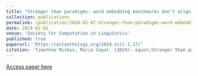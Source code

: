 ```yaml
---
title: "Stranger than paradigms: word embedding benchmarks don't align with inflectional morphology"
collection: publications
permalink: /publication/2024-01-01-Stranger-than-paradigms-word-embedding-benchmarks-
date: 2024-01-01
venue: 'Society for Computation in Linguistics'
published: true
paperurl: 'https://aclanthology.org/2024.scil-1.17/'
citation: 'Timothee Mickus, Maria Copot. (2024). &quot;Stranger than paradigms: word embedding benchmarks don&apos;t align with inflectional morphology&quot;. <i>Society for Computation in Linguistics</i>. 7, (1), 173--189.'
---
```


[Access paper here](https://aclanthology.org/2024.scil-1.17/)
